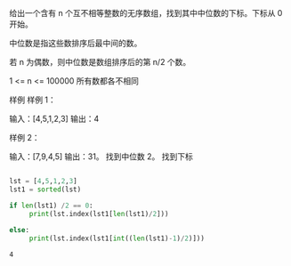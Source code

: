 给出一个含有 n 个互不相等整数的无序数组，找到其中中位数的下标。下标从 0 开始。

中位数是指这些数排序后最中间的数。

若 n 为偶数，则中位数是数组排序后的第 n/2 个数。


1 <= n <= 100000
所有数都各不相同

样例
样例 1：

输入：[4,5,1,2,3]
输出：4

样例 2：

输入：[7,9,4,5]
输出：31。 找到中位数
2。 找到下标

```python

```


```python
lst = [4,5,1,2,3]
lst1 = sorted(lst)

if len(lst1) /2 == 0:
     print(lst.index(lst1[len(lst1)/2]))
    
else:
     print(lst.index(lst1[int((len(lst1)-1)/2)]))

```

    4



```python

```
